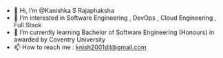 - 👋 Hi, I’m @Kanishka S Rajaphaksha 
- 👀 I’m interested in Software Engineering , DevOps , Cloud Engineering , Full Stack
- 🌱 I’m currently learning Bachelor of Software Engineering (Honours) in awarded by Coventry University
- 📫 How to reach me : knish2001dil@gmail.com


<!---
Kanishka2001-ux/Kanishka2001-ux is a ✨ special ✨ repository because its `README.md` (this file) appears on your GitHub profile.
You can click the Preview link to take a look at your changes.
--->
